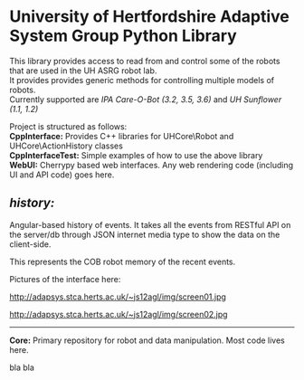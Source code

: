 # University of Hertfordshire Adaptive System Group Python Library


This library provides access to read from and control some of the robots that are used in the UH ASRG robot lab.  
It provides provides generic methods for controlling multiple models of robots.  
Currently supported are *IPA Care-O-Bot (3.2, 3.5, 3.6)* and *UH Sunflower (1.1, 1.2)*

Project is structured as follows:  
__CppInterface:__ Provides C++ libraries for UHCore\Robot and UHCore\ActionHistory classes  
__CppInterfaceTest:__ Simple examples of how to use the above library  
__WebUI:__ Cherrypy based web interfaces.  Any web rendering code (including UI and API code) goes here. 


## _history:_ 


Angular-based history of events. It takes all the events from RESTful API on the server/db through JSON internet media type to show the data on the client-side.

This represents the COB robot memory of the recent events.

Pictures of the interface here:

http://adapsys.stca.herts.ac.uk/~js12agl/img/screen01.jpg

http://adapsys.stca.herts.ac.uk/~js12agl/img/screen02.jpg

---

__Core:__ Primary repository for robot and data manipulation.  Most code lives here.  

bla bla
